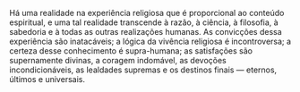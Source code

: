 ﻿Há uma realidade na experiência religiosa que é proporcional ao conteúdo espiritual, e uma tal realidade transcende à razão, à ciência, à filosofia, à sabedoria e à todas as outras realizações humanas. As convicções dessa experiência são inatacáveis; a lógica da vivência religiosa é incontroversa; a certeza desse conhecimento é supra-humana; as satisfações são supernamente divinas, a coragem indomável, as devoções incondicionáveis, as lealdades supremas e os destinos finais — eternos, últimos e universais.
